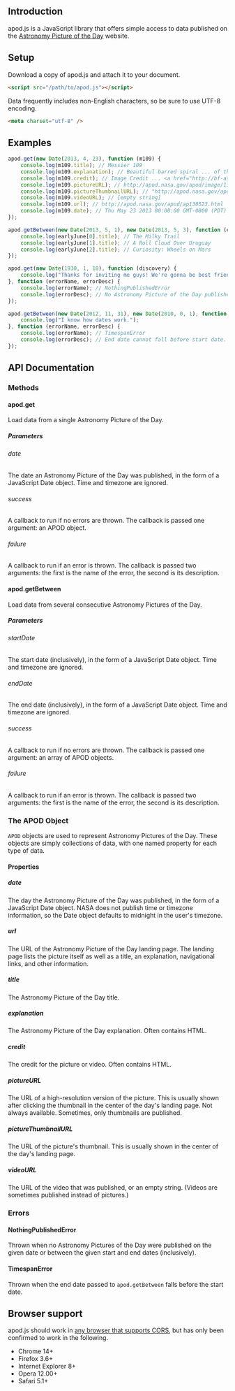 ## Introduction

apod.js is a JavaScript library that offers simple access to data published on the [Astronomy Picture of the Day](http://apod.nasa.gov/apod/archivepix.html) website.

## Setup

Download a copy of apod.js and attach it to your document.

```html
<script src="/path/to/apod.js"></script>
```

Data frequently includes non-English characters, so be sure to use UTF-8 encoding.

```html
<meta charset="utf-8" />
```

## Examples

```javascript
apod.get(new Date(2013, 4, 23), function (m109) {
    console.log(m109.title); // Messier 109
    console.log(m109.explanation); // Beautiful barred spiral ... of the larger M109.
    console.log(m109.credit); // Image Credit ... <a href="http://bf-astro.com/">Bob Franke</a>
    console.log(m109.pictureURL); // http://apod.nasa.gov/apod/image/1305/m109franke2400.jpg
    console.log(m109.pictureThumbnailURL); // "http://apod.nasa.gov/apod/image/1305/m109franke900.jpg
    console.log(m109.videoURL); // [empty string]
    console.log(m109.url); // http://apod.nasa.gov/apod/ap130523.html
    console.log(m109.date); // Thu May 23 2013 00:00:00 GMT-0800 (PDT)
});

apod.getBetween(new Date(2013, 5, 1), new Date(2013, 5, 3), function (earlyJune) {
    console.log(earlyJune[0].title); // The Milky Trail
    console.log(earlyJune[1].title); // A Roll Cloud Over Uruguay
    console.log(earlyJune[2].title); // Curiosity: Wheels on Mars
});

apod.get(new Date(1930, 1, 18), function (discovery) {
    console.log("Thanks for inviting me guys! We're gonna be best friends forever!");
}, function (errorName, errorDesc) {
    console.log(errorName); // NothingPublishedError
    console.log(errorDesc); // No Astronomy Picture of the Day published on specified date.
});

apod.getBetween(new Date(2012, 11, 31), new Date(2010, 0, 1), function (recentYears) {
    console.log("I know how dates work.");
}, function (errorName, errorDesc) {
    console.log(errorName); // TimespanError
    console.log(errorDesc); // End date cannot fall before start date.
});
```

## API Documentation

### Methods

#### apod.get

Load data from a single Astronomy Picture of the Day.

##### Parameters

###### date

The date an Astronomy Picture of the Day was published, in the form of a JavaScript Date object. Time and timezone are ignored.

###### success

A callback to run if no errors are thrown. The callback is passed one argument: an APOD object.

###### failure

A callback to run if an error is thrown. The callback is passed two arguments: the first is the name of the error, the second is its description.

#### apod.getBetween

Load data from several consecutive Astronomy Pictures of the Day.

##### Parameters

###### startDate

The start date (inclusively), in the form of a JavaScript Date object. Time and timezone are ignored.

###### endDate

The end date (inclusively), in the form of a JavaScript Date object. Time and timezone are ignored.

###### success

A callback to run if no errors are thrown. The callback is passed one argument: an array of APOD objects.

###### failure

A callback to run if an error is thrown. The callback is passed two arguments: the first is the name of the error, the second is its description.

### The APOD Object

`APOD` objects are used to represent Astronomy Pictures of the Day. These objects are simply collections of data, with one named property for each type of data.

#### Properties

##### date

The day the Astronomy Picture of the Day was published, in the form of a JavaScript Date object. NASA does not publish time or timezone information, so the Date object defaults to midnight in the user's timezone.

##### url

The URL of the Astronomy Picture of the Day landing page. The landing page lists the picture itself as well as a title, an explanation, navigational links, and other information.

##### title

The Astronomy Picture of the Day title.

##### explanation

The Astronomy Picture of the Day explanation. Often contains HTML.

##### credit

The credit for the picture or video. Often contains HTML.

##### pictureURL

The URL of a high-resolution version of the picture. This is usually shown after clicking the thumbnail in the center of the day's landing page. Not always available. Sometimes, only thumbnails are published.

##### pictureThumbnailURL

The URL of the picture's thumbnail. This is usually shown in the center of the day's landing page.

##### videoURL

The URL of the video that was published, or an empty string. (Videos are sometimes published instead of pictures.)

### Errors

#### NothingPublishedError

Thrown when no Astronomy Pictures of the Day were published on the given date or between the given start and end dates (inclusively).

#### TimespanError

Thrown when the end date passed to `apod.getBetween` falls before the start date.

## Browser support

apod.js should work in [any browser that supports CORS](http://caniuse.com/cors), but has only been confirmed to work in the following.

* Chrome 14+
* Firefox 3.6+
* Internet Explorer 8+
* Opera 12.00+
* Safari 5.1+
